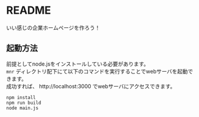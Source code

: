 # README #

いい感じの企業ホームページを作ろう！

## 起動方法
前提としてnode.jsをインストールしている必要があります。  
`mnr` ディレクトリ配下にて以下のコマンドを実行することでwebサーバを起動できます。  
成功すれば、 http://localhost:3000 でwebサーバにアクセスできます。  

```
npm install
npm run build
node main.js
```
